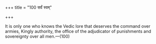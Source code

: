 +++
title = "100 सर्वं स्वम्"

+++

It is only one who knows the Vedic lore that deserves the command over armies, Kingly authority, the office of the adjudicator of punishments and sovereignty over all men.—(100)